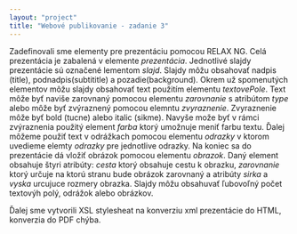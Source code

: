```yaml
---
layout: "project"
title: "Webové publikovanie - zadanie 3"
---
```

<p>Zadefinovali sme elementy pre prezentáciu pomocou RELAX NG. Celá prezentácia je zabalená v elemente <i>prezentácia</i>. Jednotlivé slajdy prezentácie sú označené lementom <i>slajd</i>. Slajdy môžu obsahovať nadpis (title), podnadpis(subtititle) a pozadie(background). Okrem už spomenutých elementov môžu slajdy obsahovať text použitím elementu <i>textovePole</i>. Text môže byť naviše zarovnaný pomocou elementu <i>zarovnanie</i> s atribútom <i>type</i> alebo môže byť zvýraznený pomocou elemntu <i>zvyraznenie</i>. Zvyraznenie môže byť bold (tucne) alebo italic (sikme). Navyše može byť v rámci zvýraznenia použitý element <i>farba</i> ktorý umožnuje meniť farbu textu. Ďalej môžeme použiť text v odrážkach pomocou elementu <i>odrazky</i> v ktorom uvedieme elemty <i>odrazky</i> pre jednotlive odrazky. Na koniec sa do prezentácie dá vložiť obrázok pomocou elementu <i>obrazok</i>. Daný element obsahuje štyri atribúty: <i>cesta</i> ktorý obsahuje cestu k obrazku, <i>zarovnanie</i> ktorý určuje na ktorú stranu bude obrázok zarovnaný a atribúty <i>sirka</i> a <i>vyska</i> urcujuce rozmery obrazka. Slajdy môžu obsahuvať ľubovoľný počet textovýh polý, odrážok alebo obrázkov.</p>
<p>Ďalej sme vytvorili XSL stylesheat na konverziu xml prezentácie do HTML, konverzia do PDF chýba.</p>
